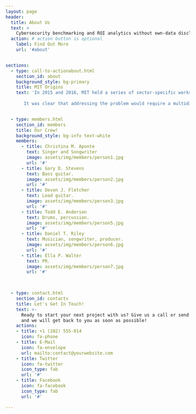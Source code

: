 ```yaml
---
layout: page
header:
  title: About Us
  text: >
    Cybersecurity benchmarking and ROI analytics without own-data disclosure
  action: # action button is optional
    label: Find Out More
    url: '#about'


sections:
  - type: call-to-actionabout.html
    section_id: about
    background_style: bg-primary
    title: MIT Origins
    text: 'In 2015 and 2016, MIT held a series of sector-specific workshops focused on protecting critical infrastructure led by Joel Brenner (report). The workshops included presentations by CISOs from four distinct economic sectors (electricity, oil and gas, finance, and communications) who discussed the challenges they faced securing and defending their networks. A common theme began to emerge across all four sector-specific meetings: The CISOs stated that deploying security controls was akin to “investing in the dark,” because they lacked the necessary illumination into the defensive postures and related losses of other firms that would only be available if firms shared information. Despite this, the CISOs of these firms were also reluctant to share information because of the sensitive nature of their own data. 
        
       It was clear that addressing the problem would require a multidisciplinary team to design a solution. We brought together specialists in financial risk, cryptography, and computer security from across MIT to design and build a new platform using cutting-edge cryptographic techniques. The novel platform could be used to securely and privately calculate aggregated metrics on cyber defenses and loss data, without requiring firms to disclose their own data. This new SCRAM platform provides clarity and visibility on how firms as a whole defend themselves, as well as improves the understanding of the relationship between control failures and financial losses. '


  - type: members.html
    section_id: members
    title: Our Crew!
    background_style: bg-info text-white
    members:
      - title: Christina M. Aponte
        text: Singer and Songwriter
        image: assets/img/members/person1.jpg
        url: '#'
      - title: Gary D. Stevens
        text: Bass guitar.
        image: assets/img/members/person2.jpg
        url: '#'
      - title: Devon J. Fletcher
        text: Lead guitar.
        image: assets/img/members/person3.jpg
        url: '#'
      - title: Todd E. Anderson
        text: Drums, percussion.
        image: assets/img/members/person5.jpg
        url: '#'
      - title: Daniel T. Riley
        text: Musician, songwriter, producer.
        image: assets/img/members/person6.jpg
        url: '#'
      - title: Ella P. Walter
        text: PR.
        image: assets/img/members/person7.jpg
        url: '#'

 

  - type: contact.html
    section_id: contacts
    title: Let's Get In Touch!
    text: >-
      Ready to start your next project with us? Give us a call or send us an email
      and we will get back to you as soon as possible!
    actions:
    - title: +1 (202) 555-014
      icon: fa-phone
    - title: E-Mail
      icon: fa-envelope
      url: mailto:contact@yourwebsite.com
    - title: Twitter
      icon: fa-twitter
      icon_type: fab
      url: '#'
    - title: Facebook
      icon: fa-facebook
      icon_type: fab
      url: '#'

---
```

